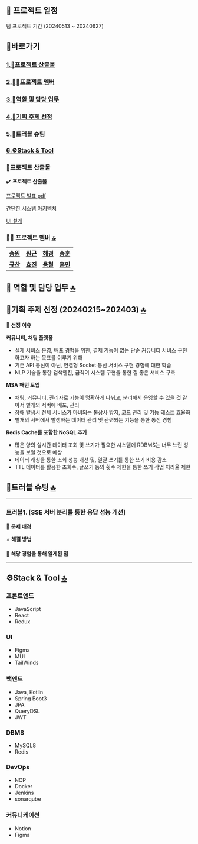 ## 📅 프로젝트 일정
팀 프로젝트 기간 (20240513 ~ 20240627)
>

## <a name="section0" />🚀바로가기
### [1.💼프로젝트 산출물](#section1)
### [2.🧑🏻프로젝트 멤버](#section2)
### [3.👤역할 및 담당 업무](#section3)
### [4.📱기획 주제 선정](#section4)
### [5.🚨트러블 슈팅](#section5)
### [6.⚙️Stack & Tool](#section6)


### <a name="section1" />💼프로젝트 산출물
✔️ **프로젝트 산출물** 

[프로젝트 발표.pdf](https://drive.google.com/file/d/1GPaqxSfGh2auJNmV_4I6UD4JXhf7xc5V/view?usp=sharing)
>
[간단한 시스템 아키텍처](https://www.figma.com/board/I3S3GViSuWVW6f1XCSudlT/Final-Architecture?node-id=0-1&t=3LeZjxDonI4eDf9b-0)
>
[UI 설게](https://www.figma.com/design/TDAFaHkbFCa1sngiLppZ0Z/pets?node-id=0-1&t=EmBOSQWk0Ypl8dBf-1)



### <a name="section2" />🧑🏻 프로젝트 멤버 [🔝](#section0)

<table>
  <tr>
    <td align="center"><a href="https://github.com/Kim-soung-won"><b>승원</b></a></td>
    <td align="center"><a href="https://github.com/Ryuwongeun"><b>원근</b></a></td>
    <td align="center"><a href="https://github.com/gywls20"><b>혜경</b></a></td>
    <td align="center"><a href="https://github.com/dl11911"><b>승훈</b></a></td>
  </tr>
  <tr>
    <td align="center"><a href="https://github.com/gyuchanlee"><b>규찬</b></a></td>
    <td align="center"><a href="https://github.com/gywls20"><b>효진</b></a></td>
    <td align="center"><a href="https://github.com/jyc961020"><b>용철</b></a></td>
    <td align="center"><a href="https://github.com/cuscus8"><b>훈민</b></a></td>
  </tr>
</table>

## <a name="section3" />👤 역할 및 담당 업무 [🔝](#section0)


 
## <a name="section4" />📱기획 주제 선정 (20240215~202403) [🔝](#section0)

🧐 **선정 이유**

**커뮤니티, 채팅 플랫폼**

- 실제 서비스 운영, 배포 경험을 위한, 결제 기능이 없는 단순 커뮤니티 서비스 구현하고자 하는 목표를 이루기 위해
- 기존 API 통신이 아닌, 연결형 Socket 통신 서비스 구현 경험에 대한 학습
- NLP 기술을 통한 검색엔진, 금칙어 시스템 구현을 통한 질 좋은 서비스 구축

**MSA 패턴 도입**

- 채팅, 커뮤니티, 관리자로 기능이 명확하게 나뉘고, 분리해서 운영할 수 있을 것 같아서 별개의 서버에 배포, 관리
- 장애 발생시 전체 서비스가 마비되는 불상사 방지, 코드 관리 및 기능 테스트 효율화
- 별개의 서버에서 발생하는 데이터 관리 및 관련되는 기능을 통한 통신 경험

**Redis Cache를 포함한 NoSQL 추가**

- 많은 양의 실시간 데이터 조회 및 쓰기가 필요한 시스템에 RDBMS는 너무 느린 성능을 보일 것으로 예상
- 데이터 캐싱을 통한 조회 성능 개선 및, 일괄 쓰기를 통한 쓰기 비용 감소
- TTL 데이터를 활용한 조회수, 글쓰기 등의 횟수 제한을 통한 쓰기 작업 처리율 제한



## <a name="section5" />🚨트러블 슈팅 [🔝](#section0)

---

### 트러블1. [SSE 서버 분리를 통한 응답 성능 개선]

🚨 **문제 배경**



⭐️ **해결 방법**


🤩 **해당 경험을 통해 알게된 점**



---



## <a name="section6" />⚙️Stack & Tool [🔝](#section0)

### 프론트엔드
- JavaScript
- React
- Redux

### UI
- Figma
- MUI
- TailWinds

### 백엔드  
- Java, Kotlin
- Spring Boot3
- JPA
- QueryDSL
- JWT

### DBMS 
- MySQL8
- Redis

### DevOps
- NCP
- Docker
- Jenkins
- sonarqube

### 커뮤니케이션
- Notion
- Figma


